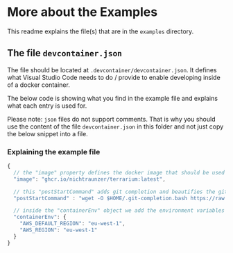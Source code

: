 # More about the Examples

This readme explains the file(s) that are in the `examples` directory.

## The file `devcontainer.json`

The file should be located at `.devcontainer/devcontainer.json`. It defines what Visual Studio Code needs to do / provide to enable developing inside of a docker container.

The below code is showing what you find in the example file and explains what each entry is used for.

Please note: `json` files do not support comments. That is why you should use the content of the file `devcontainer.json` in this folder and not just copy the below snippet into a file.

### Explaining the example file

```javascript
{
  // the "image" property defines the docker image that should be used as development container
  "image": "ghcr.io/nichtraunzer/terrarium:latest",

  // this "postStartCommand" adds git completion and beautifies the git prompt
  "postStartCommand" : "wget -O $HOME/.git-completion.bash https://raw.githubusercontent.com/git/git/master/contrib/completion/git-completion.bash && wget -O $HOME/.bashrc https://gist.githubusercontent.com/Nilpo/26754d178f6690046893/raw/453fc3425305c6242871314c351778c17b96afd0/.bashrc && source ~/.bashrc",

  // inside the "containerEnv" object we add the environment variables that should be available inside of the container
  "containerEnv": {
    "AWS_DEFAULT_REGION": "eu-west-1",
    "AWS_REGION": "eu-west-1"
  }
}
```
